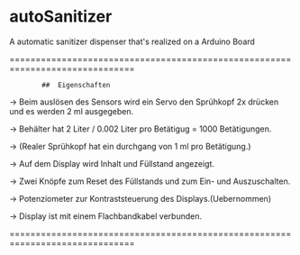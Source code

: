# autoSanitizer
A automatic sanitizer dispenser that's realized on a Arduino Board

==============================================================================

			##	Eigenschaften

 ->	Beim auslösen des Sensors wird ein Servo den Sprühkopf 2x drücken
	und es werden 2 ml ausgegeben.

 ->	Behälter hat 2 Liter / 0.002 Liter pro Betätigug = 1000 Betätigungen.

 ->	(Realer Sprühkopf hat ein durchgang von 1 ml pro Betätigung.)
 
 ->	Auf dem Display wird Inhalt und Füllstand angezeigt.

 ->	Zwei Knöpfe zum Reset des Füllstands und zum Ein- und Auszuschalten.
 
 ->	Potenziometer zur Kontraststeuerung des Displays.(Uebernommen)

 ->	Display ist mit einem Flachbandkabel verbunden.
 
==============================================================================

